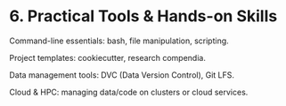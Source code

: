 # 6. Practical Tools & Hands-on Skills

Command-line essentials: bash, file manipulation, scripting.

Project templates: cookiecutter, research compendia.

Data management tools: DVC (Data Version Control), Git LFS.

Cloud & HPC: managing data/code on clusters or cloud services.
